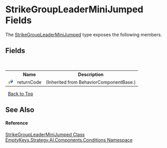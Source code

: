 # StrikeGroupLeaderMiniJumped Fields
 

The <a href="T_EmptyKeys_Strategy_AI_Components_Conditions_StrikeGroupLeaderMiniJumped">StrikeGroupLeaderMiniJumped</a> type exposes the following members.


## Fields
&nbsp;<table><tr><th></th><th>Name</th><th>Description</th></tr><tr><td>![Protected field](media/protfield.gif "Protected field")</td><td>returnCode</td><td> (Inherited from BehaviorComponentBase.)</td></tr></table>&nbsp;
<a href="#strikegroupleaderminijumped-fields">Back to Top</a>

## See Also


#### Reference
<a href="T_EmptyKeys_Strategy_AI_Components_Conditions_StrikeGroupLeaderMiniJumped">StrikeGroupLeaderMiniJumped Class</a><br /><a href="N_EmptyKeys_Strategy_AI_Components_Conditions">EmptyKeys.Strategy.AI.Components.Conditions Namespace</a><br />